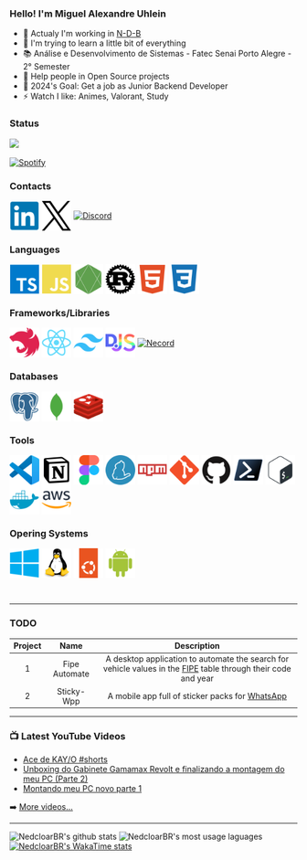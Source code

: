 ### Hello! I'm Miguel Alexandre Uhlein

- 🔭 Actualy I'm working in [N-D-B](https://github.com/NedcloarBR/N-D-B)
- 🌱 I'm trying to learn a little bit of everything
- 📚 Análise e Desenvolvimento de Sistemas - Fatec Senai Porto Alegre - 2° Semester
- 👯 Help people in Open Source projects
- 🥅 2024's Goal: Get a job as Junior Backend Developer
- ⚡ Watch I like: Animes, Valorant, Study 

### Status

[<img height="80px" src="https://discord.c99.nl/widget/theme-6/330047048009252864.png" />](http://discord.gg/5CHARxbaRk)

[![Spotify](https://spotify-nedcloarbr.vercel.app/api/spotify)](https://open.spotify.com/user/btzti5ckucqz0rqu1eq56vsjb)

### Contacts

[<img align="center" alt="LinkedIn" width="52px" src="https://github.com/devicons/devicon/raw/master/icons/linkedin/linkedin-original.svg" />](https://www.linkedin.com/in/miguel-alexandre-uhlein-7979a71b0/)
[<img align="center" alt="Twitter | X" width="52px" src="https://github.com/devicons/devicon/raw/master/icons/twitter/twitter-original.svg" />](https://twitter.com/BrNedcloar)
[<img align="center" alt="Discord" width="52px" src="https://cdn.jsdelivr.net/npm/simple-icons@v3/icons/discord.svg" />](http://discord.gg/5CHARxbaRk)
<br />

### Languages

[<img align="center" alt="TypeScript" width="52px" src="https://raw.githubusercontent.com/devicons/devicon/master/icons/typescript/typescript-plain.svg" />](https://www.typescriptlang.org/)
[<img align="center" alt="JavaScript" width="52px" src="https://raw.githubusercontent.com/devicons/devicon/master/icons/javascript/javascript-plain.svg" />](https://developer.mozilla.org/pt-BR/docs/Web/JavaScript)
[<img align="center" alt="NodeJS" width="52px" src="https://github.com/devicons/devicon/raw/master/icons/nodejs/nodejs-plain.svg" />](https://nodejs.org/en/)
[<img align="center" alt="Rust" width="52px" src="https://github.com/devicons/devicon/raw/master/icons/rust/rust-original.svg" />](https://www.rust-lang.org/)
[<img align="center" alt="HTML" width="52px" src="https://github.com/devicons/devicon/raw/master/icons/html5/html5-plain.svg" />](https://developer.mozilla.org/en-US/docs/Web/HTML)
[<img align="center" alt="CSS" width="52px" src="https://github.com/devicons/devicon/raw/master/icons/css3/css3-plain.svg" />](https://developer.mozilla.org/en-US/docs/Web/CSS)

### Frameworks/Libraries

[<img align="center" alt="NestJS" width="52px" src="https://github.com/devicons/devicon/raw/master/icons/nestjs/nestjs-original.svg" />](https://nestjs.com/)
[<img align="center" alt="ReactJS" width="52px" src="https://github.com/devicons/devicon/raw/master/icons/react/react-original.svg" />](https://react.dev/)
[<img align="center" alt="TailwindCSS" width="52px" src="https://github.com/devicons/devicon/raw/master/icons/tailwindcss/tailwindcss-original.svg" />](https://tailwindcss.com/)
[<img align="center" alt="DiscordJS" width="52px" src="https://github.com/devicons/devicon/raw/master/icons/discordjs/discordjs-original.svg" />](https://discord.js.org/)
[<img align="center" alt="Necord" width="52px" src="https://cdn.discordapp.com/emojis/983768394757193851.webp" />](https://necord.org/)

### Databases

[<img align="center" alt="PostgreSQL" width="52px" src="https://github.com/devicons/devicon/raw/master/icons/postgresql/postgresql-plain.svg" />](https://www.postgresql.org/)
[<img align="center" alt="MongoDB" width="52px" src="https://github.com/devicons/devicon/raw/master/icons/mongodb/mongodb-plain.svg" />](https://www.mongodb.com/)
[<img align="center" alt="Redis" width="52px" src="https://github.com/devicons/devicon/raw/master/icons/redis/redis-original.svg" />](https://redis.io/)

### Tools

[<img align="center" alt="Visual Studio Code" width="52px" src="https://github.com/devicons/devicon/raw/master/icons/vscode/vscode-original.svg" />](https://code.visualstudio.com/)
[<img align="center" alt="Notion" width="52px" src="https://github.com/devicons/devicon/raw/master/icons/notion/notion-original.svg" />](https://www.notion.so/)
[<img align="center" alt="Figma" width="52px" src="https://github.com/devicons/devicon/raw/master/icons/figma/figma-original.svg" />](https://www.figma.com/)
[<img align="center" alt="Yarn" width="52px" src="https://github.com/devicons/devicon/raw/master/icons/yarn/yarn-original.svg" />](https://yarnpkg.com/)
[<img align="center" alt="NPM" width="52px" src="https://raw.githubusercontent.com/devicons/devicon/master/icons/npm/npm-original-wordmark.svg" />](https://www.npmjs.com/~nedcloarbr)
[<img align="center" alt="Git" width="52px" src="https://github.com/devicons/devicon/raw/master/icons/git/git-original.svg" />](https://git-scm.com/)
[<img align="center" alt="GitHub" width="52px" src="https://github.com/devicons/devicon/raw/master/icons/github/github-original.svg" />](https://github.com/NedcloarBR)
[<img align="center" alt="Powershell" width="52px" src="https://github.com/devicons/devicon/blob/master/icons/powershell/powershell-original.svg" />](https://github.com/PowerShell/PowerShell)
[<img align="center" alt="Bash" width="52px" src="https://github.com/devicons/devicon/raw/master/icons/bash/bash-original.svg" />](https://www.gnu.org/software/bash/)
[<img align="center" alt="Docker" width="52px" src="https://github.com/devicons/devicon/raw/master/icons/docker/docker-plain.svg" />](https://www.docker.com/)
[<img align="center" alt="Amazon Web Services" width="52px" src="https://github.com/devicons/devicon/raw/master/icons/amazonwebservices/amazonwebservices-original-wordmark.svg" />](https://aws.amazon.com/)

### Opering Systems

[<img align="center" alt="Windows 11" width="52px" src="https://github.com/devicons/devicon/raw/master/icons/windows8/windows8-original.svg" />](https://www.microsoft.com/pt-br/windows)
[<img align="center" alt="Linux" width="52px" src="https://github.com/devicons/devicon/raw/master/icons/linux/linux-original.svg" />](https://kernel.org/)
[<img align="center" alt="Ubuntu" width="52px" src="https://github.com/devicons/devicon/raw/master/icons/ubuntu/ubuntu-original.svg" />](https://ubuntu.com/)
[<img align="center" alt="Android" width="52px" src="https://github.com/devicons/devicon/raw/master/icons/android/android-plain.svg" />](https://www.android.com/)

<br/>

---

### TODO
| Project |            Name           |                                                                                                  Description                                                                                                  |
|:-------:|:-------------------------:|:-------------------------------------------------------------------------------------------------------------------------------------------------------------------------------------------------------------:|
|    1    |       Fipe Automate       |                                 A desktop application to automate the search for vehicle values in the [FIPE](https://veiculos.fipe.org.br/) table through their code and year                                |
|    2    |         Sticky-Wpp        |                                                                  A mobile app full of sticker packs for [WhatsApp](https://www.whatsapp.com/)                                                                 |
---

### 📺 Latest YouTube Videos

<!-- YOUTUBE:START -->
- [Ace de KAY/O #shorts](https://www.youtube.com/watch?v=bAuyE7RYg5s)
- [Unboxing do Gabinete Gamamax Revolt e finalizando a montagem do meu PC &lpar;Parte 2&rpar;](https://www.youtube.com/watch?v=WPvjhX9J6FA)
- [Montando meu PC novo parte 1](https://www.youtube.com/watch?v=_JIOc2PMlf4)
<!-- YOUTUBE:END -->

➡️ [More videos...](https://www.youtube.com/channel/UCbljj-LSlXuiB1EprNDl8MA)

---

![NedcloarBR's github stats](https://github-readme-stats.vercel.app/api?username=NedcloarBR&show_icons=true&theme=dark)
![NedcloarBR's most usage laguages](https://github-readme-stats.vercel.app/api/top-langs/?username=NedcloarBR&layout=compact&langs_count=8&theme=dark)
[![NedcloarBR's WakaTime stats](https://github-readme-stats.vercel.app/api/wakatime?username=NedcloarBR&layout=compact&theme=dark)](https://wakatime.com/@NedcloarBR)
